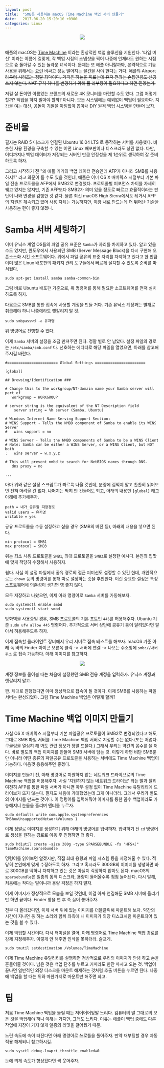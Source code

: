 ```yaml
---
layout: post
title:  "SMB를 사용하는 macOS Time Machine 백업 서버 만들기"
date:   2017-06-20 15:20:10 +0900
categories: Linux
---
```


<div align="center"><img src="https://github.com/kycfeel/kycfeel.github.io/blob/master/_images/timemachine.jpg?raw=true"/></div><br>

애플의 macOS는 [Time Machine](https://support.apple.com/ko-kr/HT201250) 이라는 환상적인 백업 솔루션을 지원한다. '타임 머신' 이라는 이름에 걸맞게, 각 백업 시점의 스냅샷을 찍어 나중에 언제라도 원하는 시점으로 슝 돌아갈 수 있는 놀라운 녀석이다. 문제는 또 애플 아니랄까봐, 본격적으로 기능 사용을 위해서는 [요런](https://www.apple.com/kr/airport-time-capsule/) 비싸고 성능 떨어지는 물건을 사야 한다는 거다. ~~애플의 Airport 라우터 시리즈는 정말 최악이다. 가격은 하늘을 찌르는데 유저 편의는 손톱만큼도 신경 쓰지 않는다. NAT 규칙 하나를 변경하기 위해 풀 리부팅이 필요하다고 하면 믿겠는가.~~

저걸 살 돈이면 이름있는 브랜드의 새로운 4K 모니터를 마련할 수도 있다. 그럼 어떻게 할까? 백업을 하지 말아야 할까? 아니다. 모든 시스템에는 예외없이 백업이 필요하다. 지갑을 여는 대신, 공돌이 기질을 아낌없이 뽑아내 DIY 원격 백업 시스템을 만들어 보자.

준비물
===================

필자는 RAID 5 디스크가 연결된 Ubuntu 16.04 LTS 로 동작하는 서버를 사용했다. 비슷한 사용 환경을 구축할 수 있는 어떤 Linux 배포판이나 디스크라도 상관 없다. 다만, 어디까지나 백업 데이터가 저장되는 서버인 만큼 안정성을 제 1순위로 생각하여 잘 준비하도록 하자.

그리고 시작하기 전 "왜 애플 기기의 백업 데이터 전송인데 AFP가 아니라 SMB를 사용하지?" 라고 의문이 들 수도 있을 것인데, 애플은 이미 OS X 매버릭스 시절부터 기본 파일 전송 프로토콜을 AFP에서 SMB2로 변경했다. 프로토콜별 퍼포먼스 차이를 자세히 꿰고 있지는 않지만, 기존 AFP보다 SMB2가 의미 있을 정도로 빠르고 효율적이라는 판단이 나와 변경을 감행한 것 같다. 물론 최신 macOS High Sierra에서도 레거시 AFP의 지원은 계속되고 있어 사용 자체는 가능하지만, 이왕 새로 만드는데 더 뛰어난 기술을 사용하는 편이 좋지 않겠나.

Samba 서버 세팅하기
===================

이미 유닉스 계열 OS들의 파일 공유 표준은 `Samba`가 자리를 차지하고 있다. 알고 있을수도 있지만, 윈도우에서 사용되던 SMB (Server Message Block)을 다시 구현해 오픈소스화 시킨 소프트웨어다. 위에서 파일 공유의 표준 자리를 차지하고 있다고 한 만큼 이미 많은 Linux 배포판의 패키지 관리 도구들에서 빠르게 설치할 수 있도록 준비를 마쳐뒀다.

```
sudo apt-get install samba samba-common-bin
```

그럼 바로 Ubuntu 배포판 기준으로, 위 명령어를 통해 필요한 소프트웨어를 먼저 설치하도록 하자.

다음으로 SMB를 통한 접속에 사용할 계정을 만들 거다. 기존 유닉스 계정과는 별개로 취급해야 하니 나중에라도 햇갈리지 말 것.

```
sudo smbpasswd -a 유저명
```

위 명령어로 진행할 수 있다.

이제 `Samba` 서버의 설정을 조금 만져주면 된다. 정말 별로 안 남았다. 설정 파일의 경로는 `/etc/samba/smb.conf` 다. 선호하는 에디터로 해당 파일을 열었으면, 아래를 참고해 주시길 바란다.

```
#======================= Global Settings =======================

[global]

## Browsing/Identification ###

# Change this to the workgroup/NT-domain name your Samba server will part of
   workgroup = WORKGROUP

# server string is the equivalent of the NT Description field
	server string = %h server (Samba, Ubuntu)

# Windows Internet Name Serving Support Section:
# WINS Support - Tells the NMBD component of Samba to enable its WINS Server
#   wins support = no

# WINS Server - Tells the NMBD components of Samba to be a WINS Client
# Note: Samba can be either a WINS Server, or a WINS Client, but NOT both
;   wins server = w.x.y.z

# This will prevent nmbd to search for NetBIOS names through DNS.
   dns proxy = no

...

```

아마 위와 같은 설정 스크립트가 쫘르륵 나올 것인데, 분량에 겁먹지 말고 찬찬히 읽어보면 전혀 어려울 건 없다. 나머지는 딱히 안 건들어도 되고, 아래의 내용만 `[global]` 태그 아래에 추가해주자.

```
path = 내가_공유할_저장경로
valid users = 유저명
writable = yes
```

공유 프로토콜을 수동 설정하고 싶을 경우 (SMB의 버전 등), 아래의 내용을 넣으면 된다.

```
min protocol = SMB1
max protocol = SMB3
```

위는 최소 사용 프로토콜을 `SMB1`, 최대 프로토콜을 `SMB3`로 설정한 예시다. 본인의 입맛에 맞게 적당히 수정해서 사용하자.

쉽다. 사실 이 설정 파일에서 공유 경로의 접근 퍼미션도 설정할 수 있긴 한데, 개인적으로는 `chown` 등의 명령어를 통해 따로 설정하는 것을 추천한다. 이런 중요한 설정은 특정 소프트웨어에 의존성이 생기면 영 좋지 않다.

모두 저장하고 나왔으면, 이제 아래 명령어로 `Samba` 서버를 가동해보자.

```
sudo systemctl enable smbd
sudo systemctl start smbd
```

방화벽을 사용중일 경우, SMB 프로토콜의 기본 포트인 `445`를 허용해주자. Ubuntu 기준 `sudo ufw allow 445` 명령어다. 추가적으로 서버 상단에 공유기 등이 달려있다면 알아서 허용해주도록 하자.

이제 접속할 클라이언트 장비에서 우리 서버로 접속 테스트를 해보자. macOS 기준 아래 독 바의 Finder 아이콘 오른쪽 클릭 -> 서버에 연결 -> 나오는 주소창에 `smb://서버주소` 로 접속 가능하다. 아래 이미지를 참고하자.

<div align="center"><img src="https://github.com/kycfeel/kycfeel.github.io/blob/master/_images/smbconnection.png?raw=true"/></div><br>
계정 정보를 물어볼 때는 처음에 설정했던 SMB 전용 계정을 입력하자. 유닉스 계정과 햇갈리지 말고.

짠. 제대로 진행했다면 아마 정상적으로 접속이 될 것이다. 이제 SMB를 사용하는 파일 서버는 완성되었다. 그럼 Time Machine 백업은 어떻게 할까?

Time Machine 백업 이미지 만들기
===================

사실 OS X 매버릭스 시절부터 기본 파일공유 프로토콜이 SMB2로 변경되었다고 해도, 그대로 SMB 파일 서버를 Time Machine 백업 서버로 지정할 수는 없다.(또는 어렵다. 구글링을 열심히 해 봐도 관련 정보가 정말 드물다.) 그래서 우리는 약간의 꼼수를 쓸 꺼다. 바로 별도의 백업 이미지를 만들어 SMB 서버에 담는 것. 이렇게 하면 비단 SMB뿐만 아니라 어떤 종류의 파일공유 프로토콜을 사용하는 서버에도 Time Machine 백업이 가능하다. 마음껏 응용해주면 좋겠다.

이미지를 만들기 전, 아래 명령어로 지원하지 않는 네트워크 드라이브로의 Time Machine 백업을 허용해주자. 사실 '지원하지 않는 네트워크 드라이브' 라는 말과 달리 여전히 AFP를 통한 파일 서버가 아니면 아무 설정 없이 Time Machine 유틸리티에 드라이브가 뜨지 않는다. 필자도 처음에 기대했었는데 그게 아니더라. 그래서 우리가 별도의 이미지를 만드는 것이다. 이 명령어를 입력해줘야 이미지를 통한 꼼수 백업이라도 가능해지니 눈물을 흘리며 엔터를 누르자.

```
sudo defaults write com.apple.systempreferences TMShowUnsupportedNetworkVolumes 1
```

이제 정말로 이미지를 생성하기 위해 아래의 명령어를 입력하자. 입력하기 전 `cd` 명령어로 생성을 원하는 경로로 이동 후 진행하면 더 좋다.

```
sudo hdiutil create -size 300g -type SPARSEBUNDLE -fs "HFS+J" TimeMachine.sparsebundle
```

명령어를 읽어보면 알겠지만, 직접 최대 용량과 파일 시스템 등을 지정해줄 수 있다. 적당히 본인에게 맞게 수정하도록 하자. 그리고 혹시라도 300GB의 이미지를 생성하면 바로 300GB를 떡하니 차지하고 있는 것은 아닐지 걱정하지 않아도 된다. macOS의 `sparsebundle`은 일종의 동적 디스크라, 용량이 들어올수록 점점 늘어난다. 다시 말해, 처음에는 작다는 말이니까 용량 걱정은 하지 말자.

이제 이미지가 정상적으로 모습을 보일 것인데, 이걸 아까 연결해둔 SMB 서버에 올리기만 하면 끝이다. Finder 창을 연 후 쭉 끌어 놓아주자.

전부 다 올라갔다면, 이제 서버 위에 있는 이미지를 더블클릭해 마운트해 보자. 약간의 시간이 지나면 둥 하는 소리와 함께 좌측에 내 이미지가 외장 디스크처럼 마운트되어 있는 것을 볼 수 있다.

이제 백업할 시간이다. 다시 터미널을 열어, 아래 명령어로 Time Machine 백업 경로를 강제 지정해주자. 이렇게 안 해주면 인식을 못하더라. 슬프게.

```
sudo tmutil setdestination /Volumes/TimeMachine
```
이제 Time Machine 유틸리티를 실행하면 정상적으로 우리의 이미지가 안녕 하고 손을 흔들어줄 것이다. 남은 것은 백업 단추를 누르고 커피라도 한잔 마시고 오는 것. 백업이 끝나면 일반적인 외장 디스크를 마운트 해제하는 것처럼 추출 버튼을 누르면 된다. 나중에 백업을 할 때는 위와 마찬가지로 마운트만 해주면 되고.

팁
===================

처음 Time Machine 백업을 돌릴 때는 저어어어엉말 느리다. 컴퓨터의 말 그대로의 모든 것을 백업해야 하니 이해는 가지만, 그래도 느리다. 이유는 애플이 백업 중에도 다른 작업에 지장이 가지 않게 일종의 리밋을 걸어뒀기 때문.

느린 속도에 속이 터진다면 아래 명령어로 쓰로틀을 풀어주자. 만약 재부팅할 경우 자동 적용 해제되니 참고하시길.

```
sudo sysctl debug.lowpri_throttle_enabled=0
```

눈에 띄게 속도가 향상됬다면 씩 웃어주자.
